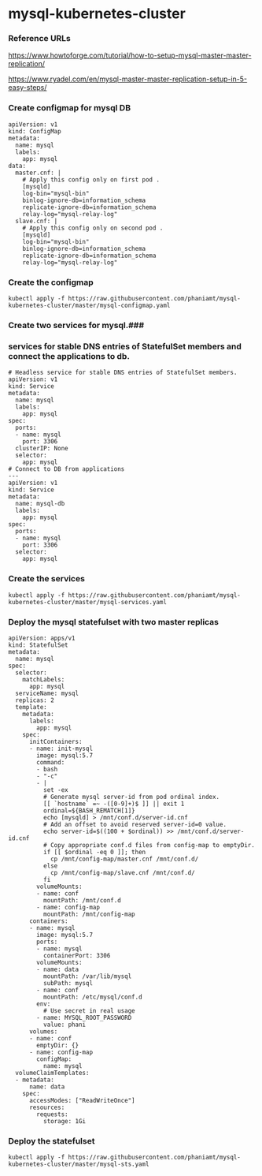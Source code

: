 # mysql-kubernetes-cluster

### Reference URLs

https://www.howtoforge.com/tutorial/how-to-setup-mysql-master-master-replication/

https://www.ryadel.com/en/mysql-master-master-replication-setup-in-5-easy-steps/

### Create configmap for mysql DB ###

    apiVersion: v1
    kind: ConfigMap
    metadata:
      name: mysql
      labels:
        app: mysql
    data:
      master.cnf: |
        # Apply this config only on first pod .
        [mysqld]
        log-bin="mysql-bin"
        binlog-ignore-db=information_schema
        replicate-ignore-db=information_schema
        relay-log="mysql-relay-log"
      slave.cnf: |
        # Apply this config only on second pod .
        [mysqld]
        log-bin="mysql-bin"
        binlog-ignore-db=information_schema
        replicate-ignore-db=information_schema
        relay-log="mysql-relay-log"
### Create the configmap ###

    kubectl apply -f https://raw.githubusercontent.com/phaniamt/mysql-kubernetes-cluster/master/mysql-configmap.yaml

### Create two services for mysql.### 
### services for stable DNS entries of StatefulSet members and connect the applications to db. ###
    # Headless service for stable DNS entries of StatefulSet members.
    apiVersion: v1
    kind: Service
    metadata:
      name: mysql
      labels:
        app: mysql
    spec:
      ports:
      - name: mysql
        port: 3306
      clusterIP: None
      selector:
        app: mysql
    # Connect to DB from applications 
    ---
    apiVersion: v1
    kind: Service
    metadata:
      name: mysql-db
      labels:
        app: mysql
    spec:
      ports:
      - name: mysql
        port: 3306
      selector:
        app: mysql
### Create the services ###

    kubectl apply -f https://raw.githubusercontent.com/phaniamt/mysql-kubernetes-cluster/master/mysql-services.yaml
 
### Deploy the mysql statefulset with two master replicas ###

    apiVersion: apps/v1
    kind: StatefulSet
    metadata:
      name: mysql
    spec:
      selector:
        matchLabels:
          app: mysql
      serviceName: mysql
      replicas: 2
      template:
        metadata:
          labels:
            app: mysql
        spec:
          initContainers:
          - name: init-mysql
            image: mysql:5.7
            command:
            - bash
            - "-c"
            - |
              set -ex
              # Generate mysql server-id from pod ordinal index.
              [[ `hostname` =~ -([0-9]+)$ ]] || exit 1
              ordinal=${BASH_REMATCH[1]}
              echo [mysqld] > /mnt/conf.d/server-id.cnf
              # Add an offset to avoid reserved server-id=0 value.
              echo server-id=$((100 + $ordinal)) >> /mnt/conf.d/server-id.cnf
              # Copy appropriate conf.d files from config-map to emptyDir.
              if [[ $ordinal -eq 0 ]]; then
                cp /mnt/config-map/master.cnf /mnt/conf.d/
              else
                cp /mnt/config-map/slave.cnf /mnt/conf.d/
              fi
            volumeMounts:
            - name: conf
              mountPath: /mnt/conf.d
            - name: config-map
              mountPath: /mnt/config-map
          containers:
          - name: mysql
            image: mysql:5.7
            ports:
            - name: mysql
              containerPort: 3306
            volumeMounts:
            - name: data
              mountPath: /var/lib/mysql
              subPath: mysql
            - name: conf
              mountPath: /etc/mysql/conf.d
            env:
              # Use secret in real usage
            - name: MYSQL_ROOT_PASSWORD
              value: phani
          volumes:
          - name: conf
            emptyDir: {}
          - name: config-map
            configMap:
              name: mysql
      volumeClaimTemplates:
      - metadata:
          name: data
        spec:
          accessModes: ["ReadWriteOnce"]
          resources:
            requests:
              storage: 1Gi

### Deploy the statefulset ###

    kubectl apply -f https://raw.githubusercontent.com/phaniamt/mysql-kubernetes-cluster/master/mysql-sts.yaml

